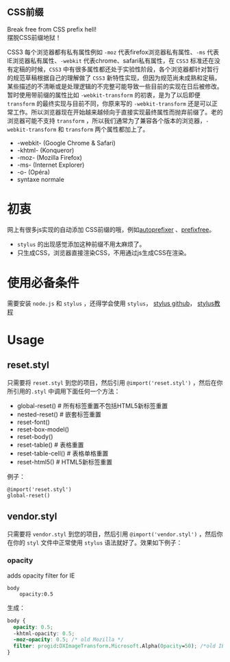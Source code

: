 CSS前缀
-----
Break free from CSS prefix hell!  
摆脱CSS前缀地狱！   

CSS3 每个浏览器都有私有属性例如 `-moz` 代表firefox浏览器私有属性、`-ms` 代表IE浏览器私有属性、`-webkit` 代表chrome、safari私有属性，在 `CSS3` 标准还在没有定稿的时候，`CSS3` 中有很多属性都还处于实验性阶段，各个浏览器都针对暂行的规范草稿根据自己的理解做了 `CSS3` 新特性实现，但因为规范尚未成熟和定稿，某些描述的不清晰或是处理逻辑的不完整可能导致一些目前的实现在日后被修改。暂时使用带前缀的属性比如 `-webkit-transform` 的初衷，是为了以后即便 `transform` 的最终实现与目前不同，你原来写的 `-webkit-transform` 还是可以正常工作。所以浏览器现在开始越来越倾向于直接实现最终属性而抛弃前缀了。老的浏览器可能不支持 `transform` ，所以我们通常为了兼容各个版本的浏览器，`-webkit-transform` 和 `transform` 两个属性都加上了。   


- -webkit- (Google Chrome & Safari)
- -khtml- (Konqueror)
- -moz- (Mozilla Firefox)
- -ms- (Internet Explorer)
- -o- (Opéra)
- syntaxe normale

# 初衷

网上有很多js实现的自动添加 CSS前缀的哦，例如[autoprefixer](https://github.com/postcss/autoprefixer) 、[prefixfree](http://leaverou.github.com/prefixfree/)。  

* `stylus` 的出现感觉添加这种前缀不用太麻烦了。
* 只生成CSS，浏览器直接渲染CSS，不用通过js生成CSS在渲染。


# 使用必备条件

需要安装 `node.js` 和 `stylus` ，还得学会使用 `stylus`， [stylus github](https://github.com/stylus/stylus)， [stylus教程](http://jslite.io/2015/04/27/stylus%E8%8F%9C%E9%B8%9F%E5%85%A5%E9%97%A8%E4%BD%BF%E7%94%A8%E6%96%B9%E6%B3%95/)

# Usage

## reset.styl
只需要将 `reset.styl` 到您的项目，然后引用 `@import('reset.styl')` ，然后在你所引用的`.styl` 中调用下面任何一个方法：

 - global-reset() # 所有标签重置不包括HTML5新标签重置
 - nested-reset() # 嵌套标签重置
 - reset-font()
 - reset-box-model()
 - reset-body()
 - reset-table() # 表格重置
 - reset-table-cell() # 表格单格重置
 - reset-html5() # HTML5新标签重置

例子：  

```
@import('reset.styl')
global-reset()
```


## vendor.styl
只需要将 `vendor.styl` 到您的项目，然后引用 `@import('vendor.styl')` ，然后你在你的 `styl` 文件中正常使用 `stylus` 语法就好了。效果如下例子：

### opacity
adds opacity filter for IE

```
body
    opacity:0.5
```

生成：

```css
body {
  opacity: 0.5;
  -khtml-opacity: 0.5;
  -moz-opacity: 0.5; /* old Mozilla */
  filter: progid:DXImageTransform.Microsoft.Alpha(Opacity=50); /*old IE */
}
```